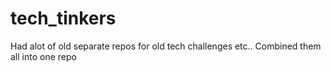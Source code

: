# tech_tinkers
Had alot of old separate repos for old tech challenges etc.. 
Combined them all into one repo
